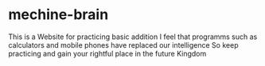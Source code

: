 # mechine-brain
This is a Website for practicing basic addition
I feel that programms such as calculators and mobile phones have replaced our intelligence
So keep practicing and gain your rightful place in the future Kingdom
